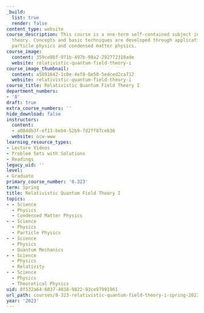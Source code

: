 ```yaml
---
_build:
  list: true
  render: false
content_type: website
course_description: This course is a one-term self-contained subject in quantum field
  theory. Concepts and basic techniques are developed through applications in elementary
  particle physics and condensed matter physics.
course_image:
  content: 359ce80f-971b-497b-98a2-292772318ade
  website: relativistic-quantum-field-theory-i
course_image_thumbnail:
  content: a5891642-1c0e-4ef8-8e50-5edced2ca712
  website: relativistic-quantum-field-theory-i
course_title: Relativistic Quantum Field Theory I
department_numbers:
- '8'
draft: true
extra_course_numbers: ''
hide_download: false
instructors:
  content:
  - a084db3f-ef13-beb4-52b9-7d2ff87ceb36
  website: ocw-www
learning_resource_types:
- Lecture Videos
- Problem Sets with Solutions
- Readings
legacy_uid: ''
level:
- Graduate
primary_course_number: '8.323'
term: Spring
title: Relativistic Quantum Field Theory I
topics:
- - Science
  - Physics
  - Condensed Matter Physics
- - Science
  - Physics
  - Particle Physics
- - Science
  - Physics
  - Quantum Mechanics
- - Science
  - Physics
  - Relativity
- - Science
  - Physics
  - Theoretical Physics
uid: 8f532a64-6037-4038-9822-93ce97991961
url_path: courses/8-323-relativistic-quantum-field-theory-i-spring-2023
year: '2023'
---
```

